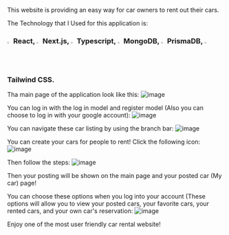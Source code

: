 This website is providing an easy way for car owners to rent out their cars.

The Technology that I Used for this application is: 
### <p><img src="https://upload.wikimedia.org/wikipedia/commons/a/a7/React-icon.svg" width=2% height=2% /> React, <img src="https://cdn.worldvectorlogo.com/logos/next-js.svg" width=2% height=2% /> Next.js, <img src="https://cdn.worldvectorlogo.com/logos/typescript.svg" width=2% height=2% /> Typescript, <img src="https://cdn.worldvectorlogo.com/logos/mongodb-icon-1.svg" width=2% height=2% /> MongoDB, <img src="https://cdn.worldvectorlogo.com/logos/prisma-3.svg" width=2% height=2% /> PrismaDB, <img src="https://cdn.worldvectorlogo.com/logos/tailwind-css-2.svg" width=2% height=2% /> Tailwind CSS.</p>


Tha main page of the application look like this: 
![image](https://github.com/JasonYangggggggg/Car_Rental_Pro/assets/109561939/ea469177-02cc-4391-b35e-beb517f5f56f)

You can log in with the log in model and register model (Also you can choose to log in with your google account): 
![image](https://github.com/JasonYangggggggg/Car_Rental_Pro/assets/109561939/ba9703ed-2b83-4c10-878c-ab13455f2f82)


You can navigate these car listing by using the branch bar:
![image](https://github.com/JasonYangggggggg/Car_Rental_Pro/assets/109561939/b12cec73-cfa9-4e11-a59d-f35f35ad3ad2)


You can create your cars for people to rent!
Click the following icon:
![image](https://github.com/JasonYangggggggg/Car_Rental_Pro/assets/109561939/3b510e9c-4f5c-4b7a-92da-dd54f8f4cc51)

Then follow the steps:
![image](https://github.com/JasonYangggggggg/Car_Rental_Pro/assets/109561939/1a4a1a9c-a778-4658-ae53-4ac3e84acae5)


Then your posting will be shown on the main page and your posted car (My car) page!



You can choose these options when you log into your account (These options will allow you to view your posted cars, your favorite cars, your rented cars, and your own car's reservation:
![image](https://github.com/JasonYangggggggg/Car_Rental_Pro/assets/109561939/dbe76765-1491-452b-af4f-9f819ae6996e)


Enjoy one of the most user friendly car rental website!




